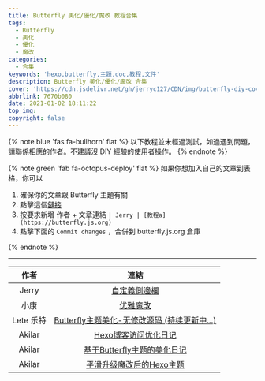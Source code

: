 ```yaml
---
title: Butterfly 美化/優化/魔改 教程合集
tags:
  - Butterfly
  - 美化
  - 優化
  - 魔改
categories:
  - 合集
keywords: 'hexo,butterfly,主題,doc,教程,文件'
description: Butterfly 美化/優化/魔改 合集
cover: 'https://cdn.jsdelivr.net/gh/jerryc127/CDN/img/butterfly-diy-cover.png'
abbrlink: 7670b080
date: 2021-01-02 18:11:22
top_img:
copyright: false
---
```


{% note blue 'fas fa-bullhorn' flat %}
以下教程並未經過測試，如過遇到問題，請聯係相應的作者。不建議沒 DIY 經驗的使用者操作。
{% endnote %}

{% note green 'fab fa-octopus-deploy' flat %}
如果你想加入自己的文章到表格，你可以

1. 確保你的文章跟 Butterfly 主題有關
2. 點擊這個[鏈接](https://github.com/jerryc127/butterfly.js.org/edit/main/source/_posts/butterfly-collection.md)
3. 按要求新增 作者 + 文章連結 `| Jerry | [教程a](https://butterfly.js.org)`
4. 點擊下面的 `Commit changes` ，合併到 butterfly.js.org 倉庫

{% endnote %}

<hr>


| 作者  |                           連結                           |
| :---: | :------------------------------------------------------: |
| Jerry | [自定義側邊欄](https://butterfly.js.org/posts/ea33ab97/) |
| 小康  | [优雅魔改](https://www.antmoe.com/posts/a811d614/index.html) |
| Lete 乐特 | [Butterfly主题美化-无修改源码 (持续更新中...)](https://butterfly.lete114.top/article/Butterfly-config.html) |
|Akilar|[Hexo博客访问优化日记](https://akilar.top/posts/7c16c4bb/)|
|Akilar|[基于Butterfly主题的美化日记](https://akilar.top/posts/f99b208/)|
|Akilar|[平滑升级魔改后的Hexo主题](https://akilar.top/posts/bbf68ad4/)|
